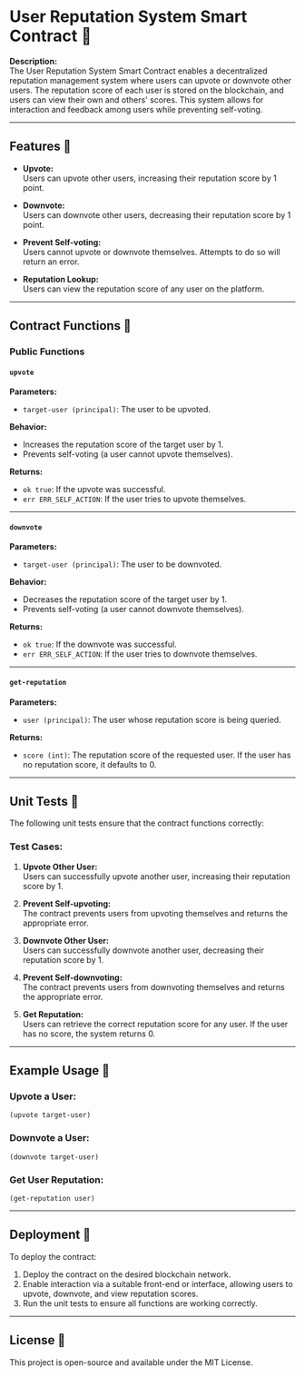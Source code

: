 
# User Reputation System Smart Contract 🌟

**Description:**  
The User Reputation System Smart Contract enables a decentralized reputation management system where users can upvote or downvote other users. The reputation score of each user is stored on the blockchain, and users can view their own and others' scores. This system allows for interaction and feedback among users while preventing self-voting.

---

## Features 🚀

- **Upvote:**  
  Users can upvote other users, increasing their reputation score by 1 point.
  
- **Downvote:**  
  Users can downvote other users, decreasing their reputation score by 1 point.

- **Prevent Self-voting:**  
  Users cannot upvote or downvote themselves. Attempts to do so will return an error.

- **Reputation Lookup:**  
  Users can view the reputation score of any user on the platform.

---

## Contract Functions 📜

### Public Functions  

#### `upvote`  
**Parameters:**  
- `target-user (principal)`: The user to be upvoted.

**Behavior:**  
- Increases the reputation score of the target user by 1.
- Prevents self-voting (a user cannot upvote themselves).

**Returns:**  
- `ok true`: If the upvote was successful.
- `err ERR_SELF_ACTION`: If the user tries to upvote themselves.

---

#### `downvote`  
**Parameters:**  
- `target-user (principal)`: The user to be downvoted.

**Behavior:**  
- Decreases the reputation score of the target user by 1.
- Prevents self-voting (a user cannot downvote themselves).

**Returns:**  
- `ok true`: If the downvote was successful.
- `err ERR_SELF_ACTION`: If the user tries to downvote themselves.

---

#### `get-reputation`  
**Parameters:**  
- `user (principal)`: The user whose reputation score is being queried.

**Returns:**  
- `score (int)`: The reputation score of the requested user. If the user has no reputation score, it defaults to 0.

---

## Unit Tests 🧪

The following unit tests ensure that the contract functions correctly:

### Test Cases:

1. **Upvote Other User:**  
   Users can successfully upvote another user, increasing their reputation score by 1.

2. **Prevent Self-upvoting:**  
   The contract prevents users from upvoting themselves and returns the appropriate error.

3. **Downvote Other User:**  
   Users can successfully downvote another user, decreasing their reputation score by 1.

4. **Prevent Self-downvoting:**  
   The contract prevents users from downvoting themselves and returns the appropriate error.

5. **Get Reputation:**  
   Users can retrieve the correct reputation score for any user. If the user has no score, the system returns 0.

---

## Example Usage 📝

### Upvote a User:
```clarity
(upvote target-user)
```

### Downvote a User:
```clarity
(downvote target-user)
```

### Get User Reputation:
```clarity
(get-reputation user)
```

---

## Deployment 🚀  

To deploy the contract:
1. Deploy the contract on the desired blockchain network.  
2. Enable interaction via a suitable front-end or interface, allowing users to upvote, downvote, and view reputation scores.  
3. Run the unit tests to ensure all functions are working correctly.

---

## License 📄  

This project is open-source and available under the MIT License.
